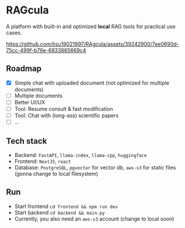 # RAGcula
A platform with built-in and optimized **local** RAG tools for practical use cases. 


https://github.com/tisu19021997/RAgcula/assets/39242900/7ee0690d-75cc-499f-b76e-6833865669c4


## Roadmap
* [x] Simple chat with uploaded document (not optimized for multiple documents)
* [ ] Multiple documents
* [ ] Better UI/UX
* [ ] Tool: Resume consult & fast modification
* [ ] Tool: Chat with (long-ass) scientific papers
* [ ] ...

## Tech stack
* Backend: `FastAPI`, `llama-index`, `llama-cpp`, `huggingface`
* Frontend: `NextJS`, `react`
* Database: `PostgreSQL`, `pgvector` for vector db, `aws-s3` for static files (gonna change to local filesystem)

## Run
* Start frontend `cd frontend && npm run dev`
* Start backend `cd backend && main.py`
* Currently, you also need an `aws-s3` account (change to local soon)
